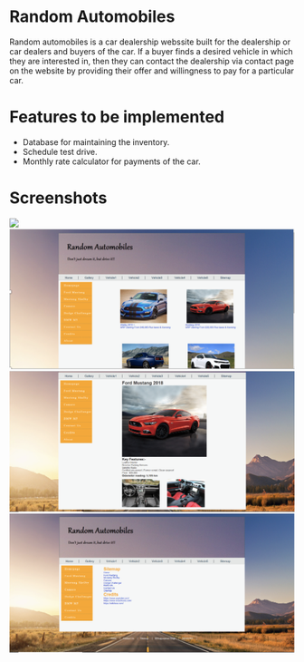 # Random Automobiles
  Random automobiles is a car dealership webssite built for the dealership or car dealers 
  and buyers of the car. If a buyer finds a desired vehicle in which they are interested 
  in, then they can contact the dealership via contact page on the website by providing their offer and willingness to pay for a particular car.
  
# Features to be implemented
  - Database for maintaining the inventory.
  - Schedule test drive.
  - Monthly rate calculator for payments of the car.
  
# Screenshots
  ![](https://github.com/shagan96/CarDealership/blob/main/Screenshot4.png)
  ![](https://github.com/shagan96/CarDealership/blob/main/Screenshot1.png)
  ![](https://github.com/shagan96/CarDealership/blob/main/Screenshot2.png)
  ![](https://github.com/shagan96/CarDealership/blob/main/Screenshot3.png)
